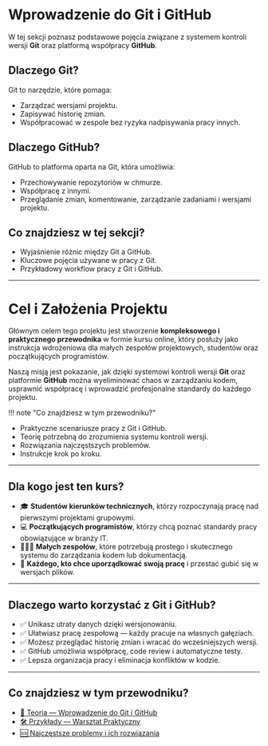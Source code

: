 
# Wprowadzenie do Git i GitHub

W tej sekcji poznasz podstawowe pojęcia związane z systemem kontroli wersji **Git** oraz platformą współpracy **GitHub**.

## Dlaczego Git?

Git to narzędzie, które pomaga:

- Zarządzać wersjami projektu.
- Zapisywać historię zmian.
- Współpracować w zespole bez ryzyka nadpisywania pracy innych.

## Dlaczego GitHub?

GitHub to platforma oparta na Git, która umożliwia:

- Przechowywanie repozytoriów w chmurze.
- Współpracę z innymi.
- Przeglądanie zmian, komentowanie, zarządzanie zadaniami i wersjami projektu.

## Co znajdziesz w tej sekcji?

- Wyjaśnienie różnic między Git a GitHub.
- Kluczowe pojęcia używane w pracy z Git.
- Przykładowy workflow pracy z Git i GitHub.

---
# Cel i Założenia Projektu

Głównym celem tego projektu jest stworzenie **kompleksowego i praktycznego przewodnika** w formie kursu online, który posłuży jako instrukcja wdrożeniowa dla małych zespołów projektowych, studentów oraz początkujących programistów.

Naszą misją jest pokazanie, jak dzięki systemowi kontroli wersji **Git** oraz platformie **GitHub** można wyeliminować chaos w zarządzaniu kodem, usprawnić współpracę i wprowadzić profesjonalne standardy do każdego projektu.

!!! note "Co znajdziesz w tym przewodniku?"
- Praktyczne scenariusze pracy z Git i GitHub.
- Teorię potrzebną do zrozumienia systemu kontroli wersji.
- Rozwiązania najczęstszych problemów.
- Instrukcje krok po kroku.

---

## Dla kogo jest ten kurs?

- 🎓 **Studentów kierunków technicznych**, którzy rozpoczynają pracę nad pierwszymi projektami grupowymi.
- 💻 **Początkujących programistów**, którzy chcą poznać standardy pracy obowiązujące w branży IT.
- 🧑‍🤝‍🧑 **Małych zespołów**, które potrzebują prostego i skutecznego systemu do zarządzania kodem lub dokumentacją.
- 📁 **Każdego, kto chce uporządkować swoją pracę** i przestać gubić się w wersjach plików.

---

## Dlaczego warto korzystać z Git i GitHub?

- ✅ Unikasz utraty danych dzięki wersjonowaniu.
- ✅ Ułatwiasz pracę zespołową — każdy pracuje na własnych gałęziach.
- ✅ Możesz przeglądać historię zmian i wracać do wcześniejszych wersji.
- ✅ GitHub umożliwia współpracę, code review i automatyczne testy.
- ✅ Lepsza organizacja pracy i eliminacja konfliktów w kodzie.

---

## Co znajdziesz w tym przewodniku?

- [📖 Teoria — Wprowadzenie do Git i GitHub](teoria.md)
- [🛠️ Przykłady — Warsztat Praktyczny](przyklady.md)
- [🆘 Najczęstsze problemy i ich rozwiązania](problemy.md)
